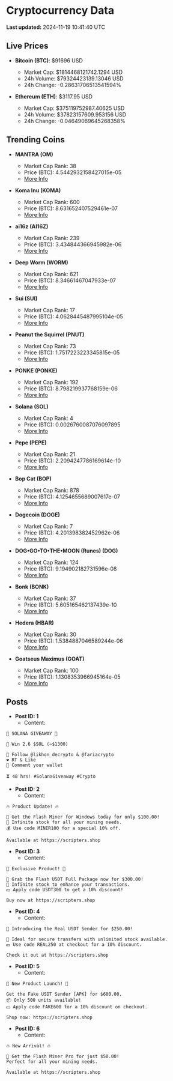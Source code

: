 # Cryptocurrency Data

**Last updated:** 2024-11-19 10:41:40 UTC

## Live Prices
- **Bitcoin (BTC)**: $91696 USD
  - Market Cap: $1814468121742.1294 USD
  - 24h Volume: $79324423139.13046 USD
  - 24h Change: -0.28631706513541594%

- **Ethereum (ETH)**: $3117.95 USD
  - Market Cap: $375119752987.40625 USD
  - 24h Volume: $37823157609.953156 USD
  - 24h Change: -0.04649069645268358%

## Trending Coins
- **MANTRA (OM)**
  - Market Cap Rank: 38
  - Price (BTC): 4.5442932158427015e-05
  - [More Info](https://www.coingecko.com/en/coins/mantra)

- **Koma Inu (KOMA)**
  - Market Cap Rank: 600
  - Price (BTC): 8.631652407529461e-07
  - [More Info](https://www.coingecko.com/en/coins/koma-inu)

- **ai16z (AI16Z)**
  - Market Cap Rank: 239
  - Price (BTC): 3.434844366945982e-06
  - [More Info](https://www.coingecko.com/en/coins/ai16z)

- **Deep Worm (WORM)**
  - Market Cap Rank: 621
  - Price (BTC): 8.34661467047933e-07
  - [More Info](https://www.coingecko.com/en/coins/deep-worm)

- **Sui (SUI)**
  - Market Cap Rank: 17
  - Price (BTC): 4.0628445487995104e-05
  - [More Info](https://www.coingecko.com/en/coins/sui)

- **Peanut the Squirrel (PNUT)**
  - Market Cap Rank: 73
  - Price (BTC): 1.7517223223345815e-05
  - [More Info](https://www.coingecko.com/en/coins/peanut-the-squirrel)

- **PONKE (PONKE)**
  - Market Cap Rank: 192
  - Price (BTC): 8.798219937768159e-06
  - [More Info](https://www.coingecko.com/en/coins/ponke)

- **Solana (SOL)**
  - Market Cap Rank: 4
  - Price (BTC): 0.0026760087076097895
  - [More Info](https://www.coingecko.com/en/coins/solana)

- **Pepe (PEPE)**
  - Market Cap Rank: 21
  - Price (BTC): 2.2094247786169614e-10
  - [More Info](https://www.coingecko.com/en/coins/pepe)

- **Bop Cat (BOP)**
  - Market Cap Rank: 878
  - Price (BTC): 4.1254655689007617e-07
  - [More Info](https://www.coingecko.com/en/coins/bop-cat)

- **Dogecoin (DOGE)**
  - Market Cap Rank: 7
  - Price (BTC): 4.201398382452962e-06
  - [More Info](https://www.coingecko.com/en/coins/dogecoin)

- **DOG•GO•TO•THE•MOON (Runes) (DOG)**
  - Market Cap Rank: 124
  - Price (BTC): 9.194902182731596e-08
  - [More Info](https://www.coingecko.com/en/coins/dog-go-to-the-moon-runes-2)

- **Bonk (BONK)**
  - Market Cap Rank: 37
  - Price (BTC): 5.605165462137439e-10
  - [More Info](https://www.coingecko.com/en/coins/bonk)

- **Hedera (HBAR)**
  - Market Cap Rank: 30
  - Price (BTC): 1.5384887046589244e-06
  - [More Info](https://www.coingecko.com/en/coins/hedera)

- **Goatseus Maximus (GOAT)**
  - Market Cap Rank: 100
  - Price (BTC): 1.1308353966945164e-05
  - [More Info](https://www.coingecko.com/en/coins/goatseus-maximus)

## Posts
- **Post ID: 1**
  - Content:
```
🚀 SOLANA GIVEAWAY 🚀

🎁 Win 2.6 $SOL (~$1300)

🤝 Follow @likhon_decrypto & @fariacrypto
❤️ RT & Like
💬 Comment your wallet

⏳ 48 hrs! #SolanaGiveaway #Crypto
```

- **Post ID: 2**
  - Content:
```
🔥 Product Update! 🔥

🚀 Get the Flash Miner for Windows today for only $100.00!
🔋 Infinite stock for all your mining needs.
💰 Use code MINER100 for a special 10% off.

Available at https://scripters.shop
```

- **Post ID: 3**
  - Content:
```
🎁 Exclusive Product! 🎁

💸 Grab the Flash USDT Full Package now for $300.00!
🎉 Infinite stock to enhance your transactions.
💵 Apply code USDT300 to get a 10% discount!

Buy now at https://scripters.shop
```

- **Post ID: 4**
  - Content:
```
💎 Introducing the Real USDT Sender for $250.00!

💼 Ideal for secure transfers with unlimited stock available.
💵 Use code REAL250 at checkout for a 10% discount.

Check it out at https://scripters.shop
```

- **Post ID: 5**
  - Content:
```
🚀 New Product Launch! 🚀

Get the Fake USDT Sender [APK] for $600.00.
📦 Only 500 units available!
💵 Apply code FAKE600 for a 10% discount on checkout.

Shop now: https://scripters.shop
```

- **Post ID: 6**
  - Content:
```
🔥 New Arrival! 🔥

💸 Get the Flash Miner Pro for just $50.00!
Perfect for all your mining needs.

Available at https://scripters.shop
```

